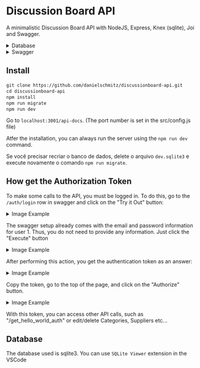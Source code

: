 # Discussion Board API

A minimalistic Discussion Board API with NodeJS, Express, Knex (sqlite), Joi and Swagger.

<details>
  <summary>Database</summary>
  <img src="DiscussionBoard.png">
</details>

<details>
  <summary>Swagger</summary>
  <img src="DiscussionBoardSwagger.png">
</details>

## Install

```
git clone https://github.com/danielschmitz/discussionboard-api.git
cd discussionboard-api
npm install
npm run migrate
npm run dev
```

Go to `localhost:3001/api-docs`. (The port number is set in the src/config.js file)

Atfer the installation, you can always run the server using the `npm run dev` command.

Se você precisar recriar o banco de dados, delete o arquivo `dev.sqlite3` e execute novamente o comando `npm run migrate`.

## How get the Authorization Token

To make some calls to the API, you must be logged in. To do this, go to the `/auth/login` row in swagger and click on the "Try it Out" button:

<details>
  <summary>Image Example</summary>
  <img src="https://user-images.githubusercontent.com/1509692/213529709-1cf94fa8-f3c8-474b-9cbe-eeb7c4dd4eca.png">
</details>

The swagger setup already comes with the email and password information for user 1. Thus, you do not need to provide any information. Just click the "Execute" button

<details>
  <summary>Image Example</summary>
  <img src="https://user-images.githubusercontent.com/1509692/213527879-ecf0f3fd-bf59-4671-a526-d1d694513482.png">
</details>

After performing this action, you get the authentication token as an answer:

<details>
  <summary>Image Example</summary>
  <img src="https://user-images.githubusercontent.com/1509692/213528135-4fe59b90-8ddb-4ed5-bedb-296f4d6d7d03.png">
</details>

Copy the token, go to the top of the page, and click on the "Authorize" button.

<details>
  <summary>Image Example</summary>
  <img src="https://user-images.githubusercontent.com/1509692/213528495-da3b2c82-8eba-47d9-9c2e-89d8ade4ab90.png">
</details>

With this token, you can access other API calls, such as "/get_hello_world_auth" or edit/delete Categories, Suppliers etc...

## Database

The database used is sqlite3. You can use `SQLite Viewer` extension in the VSCode
